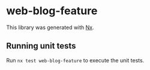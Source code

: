 # web-blog-feature

This library was generated with [Nx](https://nx.dev).

## Running unit tests

Run `nx test web-blog-feature` to execute the unit tests.
